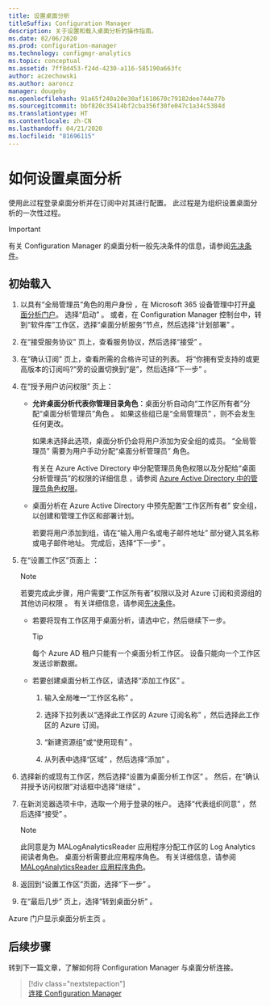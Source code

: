 ```yaml
---
title: 设置桌面分析
titleSuffix: Configuration Manager
description: 关于设置和载入桌面分析的操作指南。
ms.date: 02/06/2020
ms.prod: configuration-manager
ms.technology: configmgr-analytics
ms.topic: conceptual
ms.assetid: 7ff8d453-f24d-4230-a116-585190a663fc
author: aczechowski
ms.author: aaroncz
manager: dougeby
ms.openlocfilehash: 91a65f240a20e30af1610670c79182dee744e77b
ms.sourcegitcommit: bbf820c35414bf2cba356f30fe047c1a34c5384d
ms.translationtype: HT
ms.contentlocale: zh-CN
ms.lasthandoff: 04/21/2020
ms.locfileid: "81696115"
---
```

# <a name="how-to-set-up-desktop-analytics"></a>如何设置桌面分析

使用此过程登录桌面分析并在订阅中对其进行配置。 此过程是为组织设置桌面分析的一次性过程。  

> [!Important]  
> 有关 Configuration Manager 的桌面分析一般先决条件的信息，请参阅[先决条件](overview.md#prerequisites)。  

## <a name="initial-onboarding"></a>初始载入

1. 以具有“全局管理员”角色的用户身份  ，在 Microsoft 365 设备管理中打开[桌面分析门户](https://aka.ms/desktopanalytics)。 选择“启动”  。 或者，在 Configuration Manager 控制台中，转到“软件库”工作区，选择“桌面分析服务”节点，然后选择“计划部署”    。

2. 在“接受服务协议”  页上，查看服务协议，然后选择“接受”  。  

3. 在“确认订阅”  页上，查看所需的合格许可证的列表。 将“你拥有受支持的或更高版本的订阅吗?”旁的设置切换到“是”，然后选择“下一步”    。  

4. 在“授予用户访问权限”  页上：

    - **允许桌面分析代表你管理目录角色**：桌面分析自动向“工作区所有者”分配“桌面分析管理员”角色   。 如果这些组已是“全局管理员”  ，则不会发生任何更改。

        如果未选择此选项，桌面分析仍会将用户添加为安全组的成员。 “全局管理员”  需要为用户手动分配“桌面分析管理员”  角色。

        有关在 Azure Active Directory 中分配管理员角色权限以及分配给“桌面分析管理员”的权限的详细信息  ，请参阅 [Azure Active Directory 中的管理员角色权限](https://docs.microsoft.com/azure/active-directory/users-groups-roles/directory-assign-admin-roles)。  

    - 桌面分析在 Azure Active Directory 中预先配置“工作区所有者”  安全组，以创建和管理工作区和部署计划。

        若要将用户添加到组，请在“输入用户名或电子邮件地址”  部分键入其名称或电子邮件地址。 完成后，选择“下一步”  。

5. 在“设置工作区”页面上  ：  

    > [!NOTE]  
    > 若要完成此步骤，用户需要“工作区所有者”权限以及对 Azure 订阅和资源组的其他访问权限  。 有关详细信息，请参阅[先决条件](overview.md#prerequisites)。  

    - 若要将现有工作区用于桌面分析，请选中它，然后继续下一步。  

        > [!TIP]  
        > 每个 Azure AD 租户只能有一个桌面分析工作区。 设备只能向一个工作区发送诊断数据。  

    - 若要创建桌面分析工作区，请选择“添加工作区”  。  

        1. 输入全局唯一“工作区名称”  。

        2. 选择下拉列表以“选择此工作区的 Azure 订阅名称”  ，然后选择此工作区的 Azure 订阅。  

        3. “新建资源组”或“使用现有”   。

        4. 从列表中选择“区域”  ，然后选择“添加”  。  

6. 选择新的或现有工作区，然后选择“设置为桌面分析工作区”  。  然后，在“确认并授予访问权限”对话框中选择“继续”   。  

7. 在新浏览器选项卡中，选取一个用于登录的帐户。 选择“代表组织同意”  ，然后选择“接受”  。  

    > [!Note]  
    > 此同意是为 MALogAnalyticsReader 应用程序分配工作区的 Log Analytics 阅读者角色。 桌面分析需要此应用程序角色。 有关详细信息，请参阅 [MALogAnalyticsReader 应用程序角色](troubleshooting.md#bkmk_MALogAnalyticsReader)。  

8. 返回到“设置工作区”页面，选择“下一步”   。  

9. 在“最后几步”  页上，选择“转到桌面分析”  。

Azure 门户显示桌面分析主页  。

## <a name="next-steps"></a>后续步骤

转到下一篇文章，了解如何将 Configuration Manager 与桌面分析连接。
> [!div class="nextstepaction"]  
> [连接 Configuration Manager](connect-configmgr.md)  
